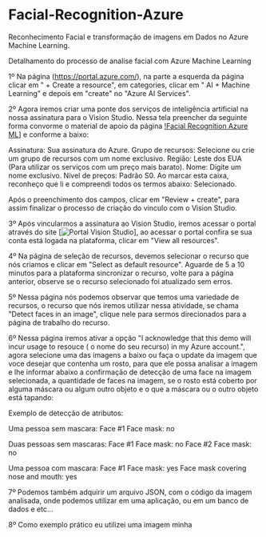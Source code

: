 # Facial-Recognition-Azure

Reconhecimento Facial e transformação de imagens em Dados no Azure Machine Learning.

Detalhamento do processo de analise facial com Azure Machine Learning

1º Na página (https://portal.azure.com/), na parte a esquerda da página clicar em " + Create a resource", em categories, clicar em " AI + Machine Learning" e depois em "create" no "Azure AI Services".

2º Agora iremos criar uma ponte dos serviços de inteligência artificial na nossa assinatura para o Vision Studio. Nessa tela preencher da seguinte forma convorme o material de apoio da página [!Facial Recognition Azure ML](https://microsoftlearning.github.io/mslearn-ai-fundamentals/Instructions/Labs/04-face.html)] e conforme a baixo:

Assinatura: Sua assinatura do Azure.
Grupo de recursos: Selecione ou crie um grupo de recursos com um nome exclusivo.
Região: Leste dos EUA (Para utilizar os serviços com um preço mais barato).
Nome: Digite um nome exclusivo.
Nível de preços: Padrão S0.
Ao marcar esta caixa, reconheço que li e compreendi todos os termos abaixo: Selecionado.

Após o preenchimento dos campos, clicar em "Review + create", para assim finalizar o processo de criação do vinculo com o Vision Studio.

3º Após vincularmos a assinatura ao Vision Studio, iremos acessar o portal através do site [![Portal Vision Studio](https://portal.vision.cognitive.azure.com/)], ao acessar o portal confira se sua conta está logada na plataforma, clicar em "View all resources".

4º Na página de seleção de recursos, devemos selecionar o recurso que nós criamos e clicar em "Select as default resource". Aguarde de 5 a 10 minutos para a plataforma sincronizar o recurso, volte para a página anterior, observe se o recurso selecionado foi atualizado sem erros.

5º Nessa página nós podemos observar que temos uma variedade de recursos, o recurso que nós iremos utilizar nessa atividade, se chama "Detect faces in an image", clique nele para sermos direcionados para a página de trabalho do recurso.

6º Nessa página iremos ativar a opção "I acknowledge that this demo will incur usage to resouce ( o nome do seu recurso) in my Azure account.", agora selecione uma das imagens a baixo ou faça o update da imagem que voce desejar que contenha um rosto, para que ele possa analisar a imagem e lhe informar abaixo a confirmação de detecção de uma face na imagem selecionada, a quantidade de faces na imagem, se o rosto está coberto por alguma máscara ou algum outro objeto e o que a máscara ou o outro objeto está tapando:

Exemplo de detecção de atributos:

Uma pessoa sem mascara:
Face #1
Face mask: no

Duas pessoas sem mascaras:
Face #1
Face mask: no
Face #2
Face mask: no

Uma pessoa com mascara:
Face #1
Face mask: yes
Face mask covering nose and mouth: yes

7º Podemos também adquirir um arquivo JSON, com o código da imagem analisada, onde podemos utilizar em uma aplicação, ou em um banco de dados e etc...

8º Como exemplo prático eu utilizei uma imagem minha
